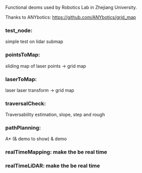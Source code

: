 Functional deoms used by Robotics Lab in Zhejiang University.

Thanks to ANYbotics: https://github.com/ANYbotics/grid_map

### test_node:			
simple test on lidar submap
### pointsToMap:		
sliding map of laser points -> grid map
### laserToMap:			
laser laser transform -> grid map
### traversalCheck:		
Traversability estimation, slope, step and rough
### pathPlanning:       
A* (& demo to show) 
& demo
### realTimeMapping:	make the <pointsToMap> be real time
### realTimeLiDAR:		make the <laserToMap> be real time
